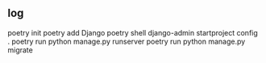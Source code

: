 ## log

poetry init
poetry add Django
poetry shell
django-admin startproject config .
poetry run python manage.py runserver
poetry run python manage.py migrate







